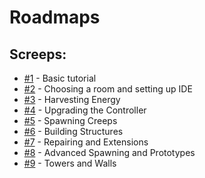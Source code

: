 # Roadmaps

## Screeps:
 - [#1][#1] - Basic tutorial
 - [#2][#2] - Choosing a room and setting up IDE
 - [#3][#3] - Harvesting Energy
 - [#4][#4] - Upgrading the Controller
 - [#5][#5] - Spawning Creeps
 - [#6][#6] - Building Structures
 - [#7][#7] - Repairing and Extensions
 - [#8][#8] - Advanced Spawning and Prototypes
 - [#9][#9] - Towers and Walls


[#1]: https://www.youtube.com/watch?v=NKVZQLZhp2Y
[#2]: https://www.youtube.com/watch?v=edBMmOAfJ-Q
[#3]: https://www.youtube.com/watch?v=8woEL3hQeNY
[#4]: https://www.youtube.com/watch?v=GCnwbNW6Y5k
[#5]: https://www.youtube.com/watch?v=vlVSwfM1sR8
[#6]: https://www.youtube.com/watch?v=prmhEdyFK1A
[#7]: https://www.youtube.com/watch?v=T1iTp5Av6ls
[#8]: https://www.youtube.com/watch?v=MAeO44aBgw8
[#9]: https://www.youtube.com/watch?v=1UB0h468A8M



